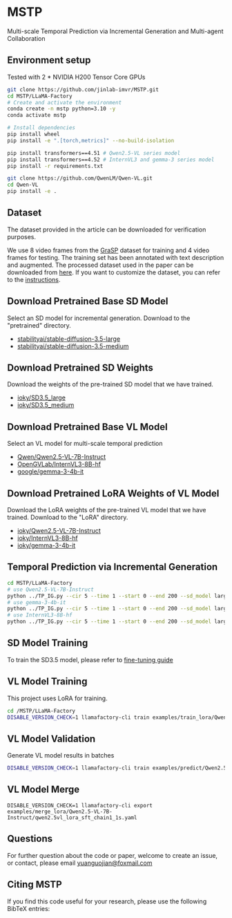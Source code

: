 # MSTP
Multi-scale Temporal Prediction via Incremental Generation and Multi-agent Collaboration

## Environment setup
Tested with 2 * NVIDIA H200 Tensor Core GPUs

```bash
git clone https://github.com/jinlab-imvr/MSTP.git
cd MSTP/LLaMA-Factory
# Create and activate the environment
conda create -n mstp python=3.10 -y
conda activate mstp

# Install dependencies
pip install wheel
pip install -e ".[torch,metrics]" --no-build-isolation

pip install transformers==4.51 # Qwen2.5-VL series model
pip install transformers==4.52 # InternVL3 and gemma-3 series model
pip install -r requirements.txt

git clone https://github.com/QwenLM/Qwen-VL.git
cd Qwen-VL
pip install -e .
```
## Dataset
The dataset provided in the article can be downloaded for verification purposes.

We use 8 video frames from the [GraSP](https://drive.google.com/drive/folders/1Pnpj-0c7OpShTMqnpuFp66FThhUs90y3) dataset for training and 4 video frames for testing.
The training set has been annotated with text description and augmented. The processed dataset used in the paper can be downloaded from [here](https://huggingface.co/datasets/ioky/GraSP).
If you want to customize the dataset, you can refer to the [instructions](LLaMA-Factory/data/README.md).


## Download Pretrained Base SD Model
Select an SD model for incremental generation. Download to the "pretrained" directory.
- [stabilityai/stable-diffusion-3.5-large](https://huggingface.co/stabilityai/stable-diffusion-3.5-large)
- [stabilityai/stable-diffusion-3.5-medium](https://huggingface.co/stabilityai/stable-diffusion-3.5-medium)

## Download Pretrained SD Weights
Download the weights of the pre-trained SD model that we have trained.
- [ioky/SD3.5_large](https://huggingface.co/ioky/SD3.5_large)
- [ioky/SD3.5_medium](https://huggingface.co/ioky/SD3.5_medium)



## Download Pretrained Base VL Model
Select an VL model for multi-scale temporal prediction

- [Qwen/Qwen2.5-VL-7B-Instruct](https://huggingface.co/Qwen/Qwen2.5-VL-7B-Instruct)
- [OpenGVLab/InternVL3-8B-hf](https://huggingface.co/OpenGVLab/InternVL3-8B-hf)
- [google/gemma-3-4b-it](https://huggingface.co/google/gemma-3-4b-it)

## Download Pretrained LoRA Weights of VL Model
Download the LoRA weights of the pre-trained VL model that we have trained. Download to the "LoRA" directory.

- [ioky/Qwen2.5-VL-7B-Instruct](https://huggingface.co/ioky/Qwen2.5-VL-7B-Instruct)
- [ioky/InternVL3-8B-hf](https://huggingface.co/ioky/InternVL3-8B-hf)
- [ioky/gemma-3-4b-it](https://huggingface.co/ioky/gemma-3-4b-it)

## Temporal Prediction via Incremental Generation
```bash
cd MSTP/LLaMA-Factory
# use Qwen2.5-VL-7B-Instruct
python ../TP_IG.py --cir 5 --time 1 --start 0 --end 200 --sd_model large --mode test --model_name Qwen2.5-VL-7B-Instruct
# use gemma-3-4b-it
python ../TP_IG.py --cir 5 --time 1 --start 0 --end 200 --sd_model large --mode test --model_name gemma-3-4b-it
# use InternVL3-8B-hf
python ../TP_IG.py --cir 5 --time 1 --start 0 --end 200 --sd_model large --mode test --model_name InternVL3-8B-hf

```
## SD Model Training
To train the SD3.5 model, please refer to [fine-tuning guide](https://stabilityai.notion.site/Stable-Diffusion-3-5-fine-tuning-guide-11a61cdcd1968027a15bdbd7c40be8c6)

## VL Model Training
This project uses LoRA for training.
```bash
cd /MSTP/LLaMA-Factory
DISABLE_VERSION_CHECK=1 llamafactory-cli train examples/train_lora/Qwen2.5-VL-7B-Instruct/qwen2.5vl_lora_sft_chain1_1s.yaml
```
## VL Model Validation
Generate VL model results in batches
```bash
DISABLE_VERSION_CHECK=1 llamafactory-cli train examples/predict/Qwen2.5-VL-7B-Instruct/qwen2.5vl_lora_sft_chain1_1s.yaml
```
## VL Model Merge
```text
DISABLE_VERSION_CHECK=1 llamafactory-cli export examples/merge_lora/Qwen2.5-VL-7B-Instruct/qwen2.5vl_lora_sft_chain1_1s.yaml
```

## Questions
For further question about the code or paper, welcome to create an issue, or contact, please email yuanguojian@foxmail.com

## Citing MSTP
If you find this code useful for your research, please use the following BibTeX entries:
